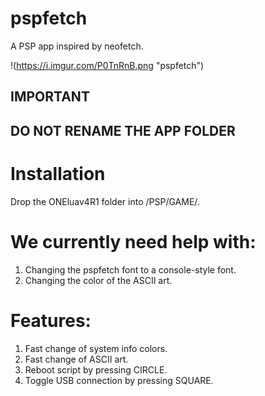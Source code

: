 # pspfetch
A PSP app inspired by neofetch.

!(https://i.imgur.com/P0TnRnB.png "pspfetch")

## IMPORTANT
## DO NOT RENAME THE APP FOLDER

# Installation
Drop the ONEluav4R1 folder into /PSP/GAME/.

# We currently need help with:
1. Changing the pspfetch font to a console-style font.
2. Changing the color of the ASCII art.
   
# Features:
1. Fast change of system info colors.
2. Fast change of ASCII art.
3. Reboot script by pressing CIRCLE.
4. Toggle USB connection by pressing SQUARE.
